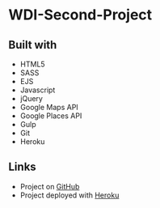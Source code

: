 # WDI-Second-Project

## Built with
* HTML5
* SASS
* EJS
* Javascript
* jQuery
* Google Maps API
* Google Places API
* Gulp
* Git
* Heroku

## Links
* Project on [GitHub](https://github.com/P-atrick/WDI-Second-Project)
* Project deployed with [Heroku](http://tripconsultant.herokuapp.com/)
